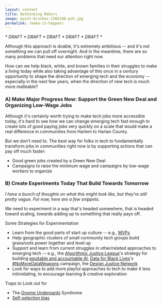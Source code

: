 ```yaml
---
layout: content
title: Rethinking Makers
image: paint-brushes-1366198-pxh.jpg
permalink: /make-it-happen/
---
```


_* DRAFT * DRAFT * DRAFT * DRAFT * DRAFT *_

Although this approach is doable, it's extremely ambitious -- and it's not something we can pull off overnight. And in the meantime, there are so many problems that need our attention right now. 

How can we help black, white, and brown families in their struggles to make a living today while also taking advantage of this once in a century opportunity to shape the direction of emerging tech and the economy -- especially in the next few years, when the direction of new tech is much more malleable?


### A) Make Major Progress Now: Support the Green New Deal and Organizing Low-Wage Jobs

Although it's certainly worth trying to make tech jobs more accessible today, it's hard to see how we can change emerging tech fast enough to create lots of good paying jobs very quickly on a scale that would make a real difference in communities from Harlem to Harlan County.

But we don't need to. The best way for folks in tech to fundamentally transform jobs in communities right now is by supporting actions that can pay off much faster:
- Good green jobs created by a Green New Deal
- Campaigns to raise the minimum wage and campaigns by low-wage workers to organize

### B) Create Experiments Today That Build Towards Tomorrow

_I have a bunch of thoughts on what this might look like, but they're still pretty vague. For now, here are a few snippets._


We need to experiment in a way that's headed somewhere, that is headed toward scaling, towards adding up to something that really pays off.

Some Strategies for Experimentation
- Learn from the good parts of start up culture -- e.g., [MVPs](https://www.agilealliance.org/glossary/mvp/)
- Help geographic clusters of small community tech groups build grassroots power together and level up
- Support and learn from current struggles in other/related approaches to emerging tech -- e.g., the [Algorithmic Justice League](https://www.ajl.org/)'s strategy for building [equitable and accountable AI](https://www.ajl.org/about), [Data for Black Lives](https://d4bl.org/)'s [#NoMoreDataWeapons](https://blog.d4bl.org/introducing-nomoredataweapons/) campaign, the [Design Justice Network](https://designjustice.org/)
- Look for ways to add more playful approaches to tech to make it less intimidating, to encourage learning & creative exploration

Traps to Look out for
- The [Gnome Underpants](https://www.youtube.com/watch?v=a5ih_TQWqCA) Syndrome
- [Self-selection bias](https://toolkit.makersall.org/pages/30-smooth/10-culture-community-coding-UX.html)



<p>


